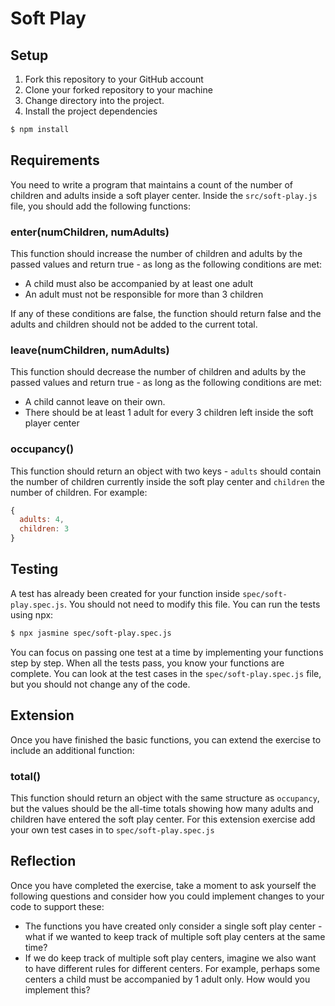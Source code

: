 # Soft Play

## Setup

1. Fork this repository to your GitHub account
2. Clone your forked repository to your machine
3. Change directory into the project.
4. Install the project dependencies

```sh
$ npm install
```

## Requirements

You need to write a program that maintains a count of the number of children and adults inside a soft player center. Inside the `src/soft-play.js` file, you should add the following functions:

### enter(numChildren, numAdults) 
This function should increase the number of children and adults by the passed values and return true - as long as the following conditions are met:

* A child must also be accompanied by at least one adult
* An adult must not be responsible for more than 3 children 

If any of these conditions are false, the function should return false and the adults and children should not be added to the current total.

### leave(numChildren, numAdults)
This function should decrease the number of children and adults by the passed values and return true - as long as the following conditions are met:

* A child cannot leave on their own.
* There should be at least 1 adult for every 3 children left inside the soft player center

### occupancy()
This function should return an object with two keys - `adults` should contain the number of children currently inside the soft play center and `children` the number of children. For example:

```javascript
{ 
  adults: 4,
  children: 3
}
```

## Testing
A test has already been created for your function inside
`spec/soft-play.spec.js`. You should not need to modify this file. You can run the tests using npx:

```sh
$ npx jasmine spec/soft-play.spec.js
```

You can focus on passing one test at a time by implementing your functions step by step. When all the tests pass, you know your functions are complete. You can look at the test cases in the `spec/soft-play.spec.js` file, but you should not change any of the code.

## Extension
Once you have finished the basic functions, you can extend the exercise to include an additional function:

### total()
This function should return an object with the same structure as `occupancy`, but the values should be the all-time totals showing how many adults and children have entered the soft play center. For this extension exercise add your own test cases in to `spec/soft-play.spec.js`

## Reflection
Once you have completed the exercise, take a moment to ask yourself the following questions and consider how you could implement changes to your code to support these:

* The functions you have created only consider a single soft play center - what if we wanted to keep track of multiple soft play centers at the same time?
* If we do keep track of multiple soft play centers, imagine we also want to have different rules for different centers. For example, perhaps some centers a child must be accompanied by 1 adult only. How would you implement this?